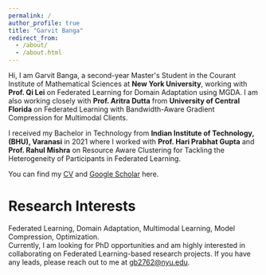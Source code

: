 ```yaml
---
permalink: /
author_profile: true
title: "Garvit Banga"
redirect_from: 
  - /about/
  - /about.html
---
```


Hi, I am Garvit Banga, a second-year Master's Student in the Courant Institute of Mathematical Sciences at <b>New York University</b>, working with <b>Prof. Qi Lei</b> on Federated Learning for Domain Adaptation using MGDA. I am also working closely with <b>Prof. Aritra Dutta</b> from <b>University of Central Florida</b> on Federated Learning with Bandwidth-Aware Gradient Compression for Multimodal Clients.

I received my Bachelor in Technology from <b>Indian Institute of Technology, (BHU), Varanasi</b> in 2021 where I worked with <b>Prof. Hari Prabhat Gupta</b> and <b>Prof. Rahul Mishra</b> on Resource Aware Clustering for Tackling the Heterogeneity of Participants in Federated Learning.

You can find my [CV](https://garvitbanga.github.io/files/GarvitBangaCV.pdf) and [Google Scholar](https://scholar.google.com/citations?user=XkW4KCkAAAAJ&hl=en) here.


Research Interests
======
Federated Learning, Domain Adaptation, Multimodal Learning, Model Compression, Optimization.<br>
Currently, I am looking for PhD opportunities and am highly interested in collaborating on Federated Learning-based research projects. If you have any leads, please reach out to me at gb2762@nyu.edu.
